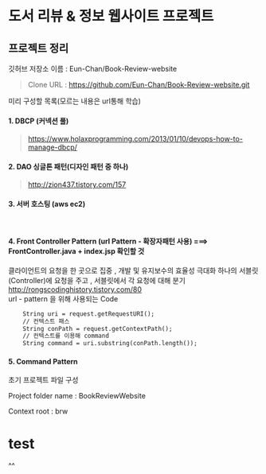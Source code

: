 # 도서 리뷰 & 정보 웹사이트 프로젝트 

## 프로젝트 정리

깃허브 저장소 이름 :  Eun-Chan/Book-Review-website

> Clone URL : https://github.com/Eun-Chan/Book-Review-website.git



미리 구성할 목록(모르는 내용은 url통해  학습)

#### 1. DBCP (커넥션 풀)

> https://www.holaxprogramming.com/2013/01/10/devops-how-to-manage-dbcp/



#### 2. DAO 싱글톤 패턴(디자인 패턴 중 하나)

> http://zion437.tistory.com/157



#### 3. 서버 호스팅 (aws ec2)

</br>

#### 4. Front Controller Pattern (url Pattern - 확장자패턴 사용)  ===> FrontController.java + index.jsp 확인할 것
   클라이언트의 요청을 한 곳으로 집중 , 개발 및 유지보수의 효율성 극대화
   하나의 서블릿(Controller)에 요청을 주고 , 서블릿에서 각 요청에 대해 분기
   http://rongscodinghistory.tistory.com/80
</br>
url - pattern 을 위해 사용되는 Code
```jsp    // 컨텍스트 패스 + 요청한 command 이름
    String uri = request.getRequestURI();
    // 컨텍스트 패스
    String conPath = request.getContextPath();
    // 컨텍스트를 이용해 command
    String command = uri.substring(conPath.length());
```

#### 5. Command Pattern



초기 프로젝트 파일 구성

Project folder name : BookReviewWebsite

Context root : brw





# test

^^